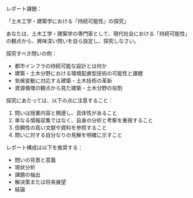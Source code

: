レポート課題：

「土木工学・建築学における『持続可能性』の探究」

あなたは、土木工学・建築学の専門家として、現代社会における「持続可能性」の観点から、興味深い問いを自ら設定し、探究しなさい。

探究すべき問いの例：
- 都市インフラの持続可能な設計とは何か
- 建築・土木分野における環境配慮型技術の可能性と課題
- 気候変動に対応する建築・土木技術の革新
- 資源循環の観点から見た建築・土木分野の役割

探究にあたっては、以下の点に注意すること：

1. 問いは授業内容と関連し、具体性があること
2. 単なる情報収集ではなく、自身の分析と考察を重視すること
3. 信頼性の高い文献や資料を参照すること
4. 問いに対する自分なりの見解を明確に示すこと

レポート構成は以下を推奨する：
- 問いの背景と意義
- 現状分析
- 課題の抽出
- 解決策または将来展望
- 結論